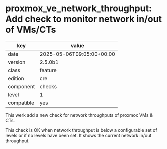 [//]: # (werk v2)
# proxmox_ve_network_throughput: Add check to monitor network in/out of VMs/CTs

key        | value
---------- | ---
date       | 2025-05-06T09:05:00+00:00
version    | 2.5.0b1
class      | feature
edition    | cre
component  | checks
level      | 1
compatible | yes

This werk add a new check for network throughputs of proxmox VMs & CTs.

This check is OK when network throughput is below a configurable set of levels or if no levels have been set. It shows the current network in/out throughput.

